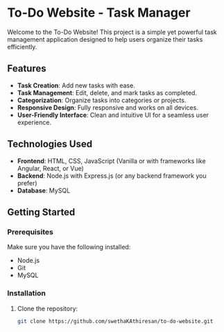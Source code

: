 # To-Do Website - Task Manager

Welcome to the To-Do Website! This project is a simple yet powerful task management application designed to help users organize their tasks efficiently.

## Features

- **Task Creation**: Add new tasks with ease.
- **Task Management**: Edit, delete, and mark tasks as completed.
- **Categorization**: Organize tasks into categories or projects.
- **Responsive Design**: Fully responsive and works on all devices.
- **User-Friendly Interface**: Clean and intuitive UI for a seamless user experience.

## Technologies Used

- **Frontend**: HTML, CSS, JavaScript (Vanilla or with frameworks like Angular, React, or Vue)
- **Backend**: Node.js with Express.js (or any backend framework you prefer)
- **Database**: MySQL

## Getting Started

### Prerequisites

Make sure you have the following installed:

- Node.js
- Git
- MySQL

### Installation

1. Clone the repository:

   ```bash
   git clone https://github.com/swethaKAthiresan/to-do-website.git
